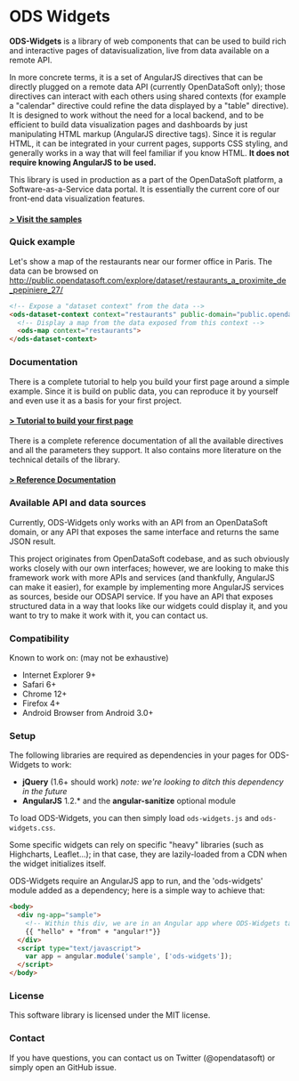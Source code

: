 ODS Widgets
===========
**ODS-Widgets** is a library of web components that can be used to build rich and
interactive pages of datavisualization, live from data available on a remote API.

In more concrete terms, it is a set of AngularJS directives that can be directly
plugged on a remote data API (currently OpenDataSoft only); those directives
can interact with each others using shared contexts (for example a "calendar"
directive could refine the data displayed by a "table" directive). It is
designed to work without the need for a local backend, and to be efficient to
build data visualization pages and dashboards by just manipulating HTML markup (AngularJS
directive tags). Since it is regular HTML, it can be integrated in your current
pages, supports CSS styling, and generally works in a way that will feel familiar
if you know HTML. **It does not require knowing AngularJS to be used.**

This library is used in production as a part of the OpenDataSoft platform, a
Software-as-a-Service data portal. It is essentially the current core of our
front-end data visualization features.

#### [> Visit the samples](http://opendatasoft.github.com/ods-widgets/)

### Quick example
Let's show a map of the restaurants near our former office in Paris. The data
can be browsed on http://public.opendatasoft.com/explore/dataset/restaurants_a_proximite_de_pepiniere_27/
```html
<!-- Expose a "dataset context" from the data -->
<ods-dataset-context context="restaurants" public-domain="public.opendatasoft.com" public-dataset="restaurants_a_proximite_de_pepiniere_27">
  <!-- Display a map from the data exposed from this context -->
  <ods-map context="restaurants">
</ods-dataset-context>
```

### Documentation
There is a complete tutorial to help you build your first page around a simple example.
Since it is build on public data, you can reproduce it by yourself and even use it as a basis
for your first project.
#### [> Tutorial to build your first page](http://opendatasoft.github.com/ods-widgets/)

There is a complete reference documentation of all the available directives and all
the parameters they support. It also contains more literature on the technical
details of the library.
#### [> Reference Documentation](http://opendatasoft.github.com/ods-widgets/)


### Available API and data sources
Currently, ODS-Widgets only works with an API from an OpenDataSoft domain, or any API
that exposes the same interface and returns the same JSON result.

This project originates from OpenDataSoft codebase, and as such obviously works
closely with our own interfaces; however, we are looking to make this framework work
with more APIs and services (and thankfully, AngularJS can make it easier), for example by
implementing more AngularJS services as sources, beside our ODSAPI service.
If you have an API that exposes structured data in a way that looks
like our widgets could display it, and you want to try to make it work with it,
you can contact us.

### Compatibility
Known to work on: (may not be exhaustive)
- Internet Explorer 9+
- Safari 6+
- Chrome 12+
- Firefox 4+
- Android Browser from Android 3.0+

### Setup
The following libraries are required as dependencies in your pages for ODS-Widgets to work:
- **jQuery** (1.6+ should work) *note: we're looking to ditch this dependency in the future*
- **AngularJS** 1.2.* and the **angular-sanitize** optional module

To load ODS-Widgets, you can then simply load `ods-widgets.js` and `ods-widgets.css`.

Some specific widgets can rely on specific "heavy" libraries (such as Highcharts, Leaflet...);
in that case, they are lazily-loaded from a CDN when the widget initializes itself.

ODS-Widgets require an AngularJS app to run, and the 'ods-widgets' module added as a dependency;
here is a simple way to achieve that:
```html
<body>
  <div ng-app="sample">
    <!-- Within this div, we are in an Angular app where ODS-Widgets tags will run -->
    {{ "hello" + "from" + "angular!"}}
  </div>
  <script type="text/javascript">
    var app = angular.module('sample', ['ods-widgets']);
  </script>
</body>
```

### License
This software library is licensed under the MIT license.

### Contact
If you have questions, you can contact us on Twitter (@opendatasoft) or simply open an GitHub issue.
